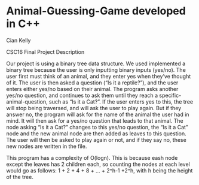 # Animal-Guessing-Game developed in C++
Cian Kelly

CSC16 Final Project Description

Our project is using a binary tree data structure. We used implemented a binary tree because the user is only inputting binary inputs (yes/no). The user first must think of an animal, and they enter yes when they’ve thought of it. The user is then asked a question (“Is it a reptile?”), and the user enters either yes/no based on their animal. The program asks another yes/no question, and continues to ask them until they reach a specific-animal-question, such as “Is it a Cat?”.
If the user enters yes to this, the tree will stop being traversed, and will ask the user to play again. But if they answer no, the program will ask for the name of the animal the user had in mind. It will then ask for a yes/no question that leads to that animal. The node asking “Is it a Cat?” changes to this yes/no question, the “Is it a Cat” node and the new animal node are then added as leaves to this question. The user will then be asked to play again or not, and if they say no, these new nodes are written in the file.

This program has a complexity of O(logn). This is because eash node except the leaves has 2 children each, so counting the nodes at each level would go as follows: 1 + 2 + 4 + 8 + … + 2^h-1 +2^h, with h being the height of the tree.
